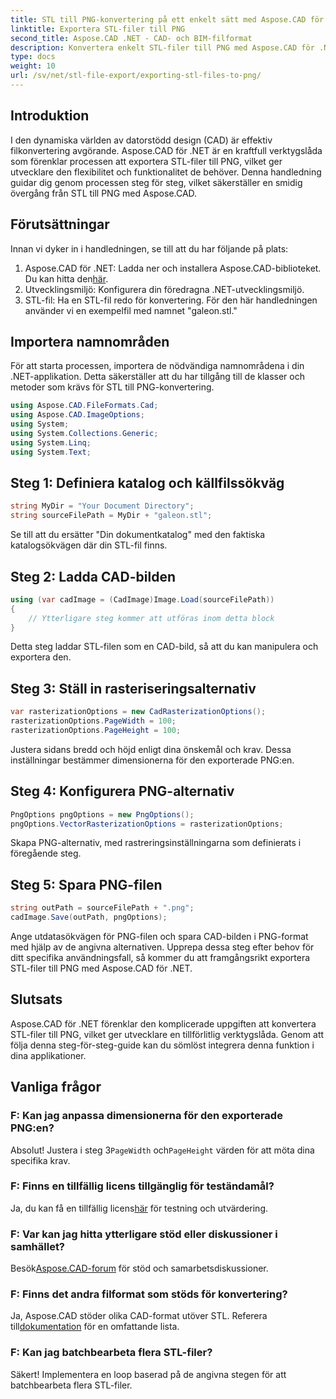 ```yaml
---
title: STL till PNG-konvertering på ett enkelt sätt med Aspose.CAD för .NET
linktitle: Exportera STL-filer till PNG
second_title: Aspose.CAD .NET - CAD- och BIM-filformat
description: Konvertera enkelt STL-filer till PNG med Aspose.CAD för .NET. Följ vår steg-för-steg-guide för sömlös integration. Ladda ner nu!
type: docs
weight: 10
url: /sv/net/stl-file-export/exporting-stl-files-to-png/
---
```

## Introduktion
I den dynamiska världen av datorstödd design (CAD) är effektiv filkonvertering avgörande. Aspose.CAD för .NET är en kraftfull verktygslåda som förenklar processen att exportera STL-filer till PNG, vilket ger utvecklare den flexibilitet och funktionalitet de behöver. Denna handledning guidar dig genom processen steg för steg, vilket säkerställer en smidig övergång från STL till PNG med Aspose.CAD.
## Förutsättningar
Innan vi dyker in i handledningen, se till att du har följande på plats:
1.  Aspose.CAD för .NET: Ladda ner och installera Aspose.CAD-biblioteket. Du kan hitta den[här](https://releases.aspose.com/cad/net/).
2. Utvecklingsmiljö: Konfigurera din föredragna .NET-utvecklingsmiljö.
3. STL-fil: Ha en STL-fil redo för konvertering. För den här handledningen använder vi en exempelfil med namnet "galeon.stl."
## Importera namnområden
För att starta processen, importera de nödvändiga namnområdena i din .NET-applikation. Detta säkerställer att du har tillgång till de klasser och metoder som krävs för STL till PNG-konvertering.
```csharp
using Aspose.CAD.FileFormats.Cad;
using Aspose.CAD.ImageOptions;
using System;
using System.Collections.Generic;
using System.Linq;
using System.Text;
```
## Steg 1: Definiera katalog och källfilssökväg
```csharp
string MyDir = "Your Document Directory";
string sourceFilePath = MyDir + "galeon.stl";
```
Se till att du ersätter "Din dokumentkatalog" med den faktiska katalogsökvägen där din STL-fil finns.
## Steg 2: Ladda CAD-bilden
```csharp
using (var cadImage = (CadImage)Image.Load(sourceFilePath))
{
    // Ytterligare steg kommer att utföras inom detta block
}
```
Detta steg laddar STL-filen som en CAD-bild, så att du kan manipulera och exportera den.
## Steg 3: Ställ in rasteriseringsalternativ
```csharp
var rasterizationOptions = new CadRasterizationOptions();
rasterizationOptions.PageWidth = 100;
rasterizationOptions.PageHeight = 100;
```
Justera sidans bredd och höjd enligt dina önskemål och krav. Dessa inställningar bestämmer dimensionerna för den exporterade PNG:en.
## Steg 4: Konfigurera PNG-alternativ
```csharp
PngOptions pngOptions = new PngOptions();
pngOptions.VectorRasterizationOptions = rasterizationOptions;
```
Skapa PNG-alternativ, med rastreringsinställningarna som definierats i föregående steg.
## Steg 5: Spara PNG-filen
```csharp
string outPath = sourceFilePath + ".png";
cadImage.Save(outPath, pngOptions);
```
Ange utdatasökvägen för PNG-filen och spara CAD-bilden i PNG-format med hjälp av de angivna alternativen.
Upprepa dessa steg efter behov för ditt specifika användningsfall, så kommer du att framgångsrikt exportera STL-filer till PNG med Aspose.CAD för .NET.
## Slutsats
Aspose.CAD för .NET förenklar den komplicerade uppgiften att konvertera STL-filer till PNG, vilket ger utvecklare en tillförlitlig verktygslåda. Genom att följa denna steg-för-steg-guide kan du sömlöst integrera denna funktion i dina applikationer.
## Vanliga frågor
### F: Kan jag anpassa dimensionerna för den exporterade PNG:en?
 Absolut! Justera i steg 3`PageWidth` och`PageHeight` värden för att möta dina specifika krav.
### F: Finns en tillfällig licens tillgänglig för teständamål?
 Ja, du kan få en tillfällig licens[här](https://purchase.aspose.com/temporary-license/) för testning och utvärdering.
### F: Var kan jag hitta ytterligare stöd eller diskussioner i samhället?
 Besök[Aspose.CAD-forum](https://forum.aspose.com/c/cad/19) för stöd och samarbetsdiskussioner.
### F: Finns det andra filformat som stöds för konvertering?
Ja, Aspose.CAD stöder olika CAD-format utöver STL. Referera till[dokumentation](https://reference.aspose.com/cad/net/) för en omfattande lista.
### F: Kan jag batchbearbeta flera STL-filer?
Säkert! Implementera en loop baserad på de angivna stegen för att batchbearbeta flera STL-filer.
